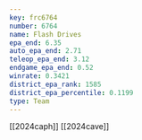 ```yaml
---
key: frc6764
number: 6764
name: Flash Drives
epa_end: 6.35
auto_epa_end: 2.71
teleop_epa_end: 3.12
endgame_epa_end: 0.52
winrate: 0.3421
district_epa_rank: 1585
district_epa_percentile: 0.1199
type: Team
---
```

[[2024caph]]
[[2024cave]]
